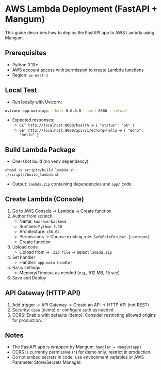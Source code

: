 # AWS Lambda Deployment (FastAPI + Mangum)

This guide describes how to deploy the FastAPI app to AWS Lambda using Mangum.

## Prerequisites
- Python 3.10+
- AWS account access with permission to create Lambda functions
- Region: `us-east-1`

## Local Test
- Run locally with Uvicorn:
```bash
uvicorn app.main:app --host 0.0.0.0 --port 8000 --reload
```
- Expected responses:
  - `GET http://localhost:8000/health` → `{ "status": "ok" }`
  - `GET http://localhost:8000/api/v1/echo?q=hello` → `{ "echo": "hello" }`

## Build Lambda Package
- One-shot build (no venv dependency):
```bash
chmod +x scripts/build_lambda.sh
./scripts/build_lambda.sh
```
- Output: `lambda.zip` containing dependencies and `app/` code.

## Create Lambda (Console)
1. Go to AWS Console → Lambda → Create function
2. Author from scratch
   - Name: `kus-aws-backend`
   - Runtime: `Python 3.10`
   - Architecture: `x86_64`
   - Permissions → Choose existing role: `SafeRoleForUser-{username}`
   - Create function
3. Upload code
   - Upload from → `.zip file` → select `lambda.zip`
4. Set handler
   - Handler: `app.main.handler`
5. Basic settings
   - Memory/Timeout as needed (e.g., 512 MB, 15 sec)
6. Save and Deploy

## API Gateway (HTTP API)
1. Add trigger → API Gateway → Create an API → HTTP API (not REST)
2. Security: `Open` (demo) or configure auth as needed
3. CORS: Enable with defaults (demo). Consider restricting allowed origins for production.

## Notes
- The FastAPI app is wrapped by Mangum: `handler = Mangum(app)`
- CORS is currently permissive (`*`) for demo only; restrict in production.
- Do not embed secrets in code; use environment variables or AWS Parameter Store/Secrets Manager.
